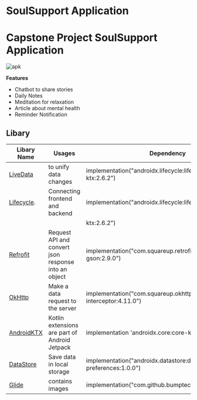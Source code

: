 # SoulSupport Application
# Capstone Project SoulSupport Application    

![apk](https://drive.google.com/drive/folders/18PEx9kARTt5NsfcUX_HdzYlXKKkQ8MPh)

**Features**
- Chatbot to share stories
- Daily Notes
- Meditation for relaxation
- Article about mental health
- Reminder Notification

## Libary

|                                     Libary Name                               |             Usages             |                     Dependency                         |       
| ----------------------------------------------------------------------------- | ------------------------------ | -------------------------------------------------      |
|[LiveData](https://developer.android.com/topic/libraries/architecture/livedata)|to unify data changes     |implementation("androidx.lifecycle:lifecycle-livedata-ktx:2.6.2")  |   
|[Lifecycle](https://developer.android.com/jetpack/androidx/releases/lifecycle).|Connecting frontend and backend |implementation("androidx.lifecycle:lifecycle-viewmodel | 
|                                                                               |                                |   ktx:2.6.2")                                |
|[Refrofit](https://square.github.io/retrofit/)     | Request API and convert json response into an object       |implementation("com.squareup.retrofit2:converter-gson:2.9.0")|
|[OkHttp](https://square.github.io/okhttp/)         | Make a data request to the server |implementation("com.squareup.okhttp3:logging-interceptor:4.11.0") |
|[AndroidKTX](https://developer.android.com/kotlin/ktx) |Kotlin extensions are part of Android Jetpack   |implementation 'androidx.core:core-ktx:1.6.0'  |
|[DataStore](https://developer.android.com/topic/libraries/architecture/datastore)| Save data in local storage | implementation("androidx.datastore:datastore-preferences:1.0.0")|
|[Glide](https://github.com/bumptech/glide)  | contains images |  implementation("com.github.bumptech.glide:glide:4.16.0") |
